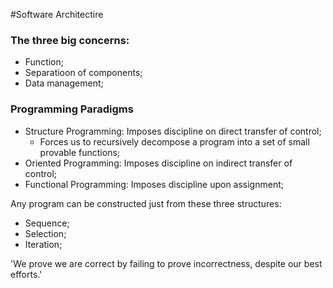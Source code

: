 #Software Architectire

### The three big concerns:
- Function;
- Separatioon of components;
- Data management;

### Programming Paradigms
- Structure Programming: Imposes discipline on direct transfer of control;
    - Forces us to recursively decompose a program into a set of small provable functions;
- Oriented Programming: Imposes discipline on indirect transfer of control;
- Functional Programming: Imposes discipline upon assignment;

Any program can be constructed just from these three structures:
- Sequence;
- Selection;
- Iteration;

'We prove we are correct by failing to prove incorrectness, despite our best efforts.'

